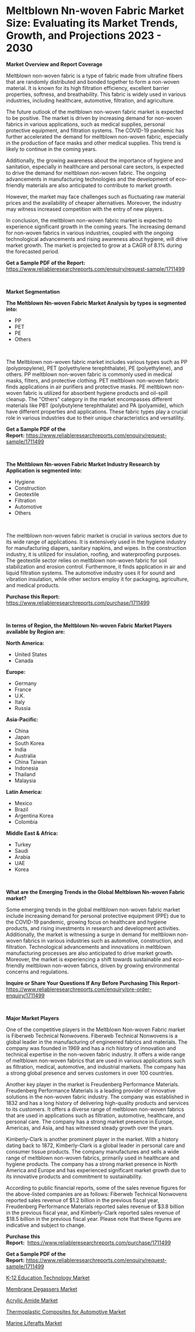 <p><h1>Meltblown Nn-woven Fabric Market Size: Evaluating its Market Trends, Growth, and Projections 2023 - 2030</h1></p><p><strong>Market Overview and Report Coverage</strong></p>
<p><p>Meltblown non-woven fabric is a type of fabric made from ultrafine fibers that are randomly distributed and bonded together to form a non-woven material. It is known for its high filtration efficiency, excellent barrier properties, softness, and breathability. This fabric is widely used in various industries, including healthcare, automotive, filtration, and agriculture.</p><p>The future outlook of the meltblown non-woven fabric market is expected to be positive. The market is driven by increasing demand for non-woven fabrics in various applications, such as medical supplies, personal protective equipment, and filtration systems. The COVID-19 pandemic has further accelerated the demand for meltblown non-woven fabric, especially in the production of face masks and other medical supplies. This trend is likely to continue in the coming years.</p><p>Additionally, the growing awareness about the importance of hygiene and sanitation, especially in healthcare and personal care sectors, is expected to drive the demand for meltblown non-woven fabric. The ongoing advancements in manufacturing technologies and the development of eco-friendly materials are also anticipated to contribute to market growth.</p><p>However, the market may face challenges such as fluctuating raw material prices and the availability of cheaper alternatives. Moreover, the industry may witness increased competition with the entry of new players.</p><p>In conclusion, the meltblown non-woven fabric market is expected to experience significant growth in the coming years. The increasing demand for non-woven fabrics in various industries, coupled with the ongoing technological advancements and rising awareness about hygiene, will drive market growth. The market is projected to grow at a CAGR of 8.1% during the forecasted period.</p></p>
<p><strong>Get a Sample PDF of the Report:</strong> <a href="https://www.reliableresearchreports.com/enquiry/request-sample/1711499">https://www.reliableresearchreports.com/enquiry/request-sample/1711499</a></p>
<p>&nbsp;</p>
<p><strong>Market Segmentation</strong></p>
<p><strong>The Meltblown Nn-woven Fabric Market Analysis by types is segmented into:</strong></p>
<p><ul><li>PP</li><li>PET</li><li>PE</li><li>Others</li></ul></p>
<p>&nbsp;</p>
<p><p>The Meltblown non-woven fabric market includes various types such as PP (polypropylene), PET (polyethylene terephthalate), PE (polyethylene), and others. PP meltblown non-woven fabric is commonly used in medical masks, filters, and protective clothing. PET meltblown non-woven fabric finds applications in air purifiers and protective masks. PE meltblown non-woven fabric is utilized for absorbent hygiene products and oil-spill cleanup. The "Others" category in the market encompasses different materials like PBT (polybutylene terephthalate) and PA (polyamide), which have different properties and applications. These fabric types play a crucial role in various industries due to their unique characteristics and versatility.</p></p>
<p><strong>Get a Sample PDF of the Report:</strong>&nbsp;<a href="https://www.reliableresearchreports.com/enquiry/request-sample/1711499">https://www.reliableresearchreports.com/enquiry/request-sample/1711499</a></p>
<p>&nbsp;</p>
<p><strong>The Meltblown Nn-woven Fabric Market Industry Research by Application is segmented into:</strong></p>
<p><ul><li>Hygiene</li><li>Construction</li><li>Geotextile</li><li>Filtration</li><li>Automotive</li><li>Others</li></ul></p>
<p>&nbsp;</p>
<p><p>The meltblown non-woven fabric market is crucial in various sectors due to its wide range of applications. It is extensively used in the hygiene industry for manufacturing diapers, sanitary napkins, and wipes. In the construction industry, it is utilized for insulation, roofing, and waterproofing purposes. The geotextile sector relies on meltblown non-woven fabric for soil stabilization and erosion control. Furthermore, it finds application in air and liquid filtration systems. The automotive industry uses it for sound and vibration insulation, while other sectors employ it for packaging, agriculture, and medical products.</p></p>
<p><strong>Purchase this Report:</strong>&nbsp; <a href="https://www.reliableresearchreports.com/purchase/1711499">https://www.reliableresearchreports.com/purchase/1711499</a></p>
<p>&nbsp;</p>
<p><strong>In terms of Region, the Meltblown Nn-woven Fabric Market Players available by Region are:</strong></p>
<p>
    <p> <strong> North America: </strong>
        <ul>
            <li>United States</li>
            <li>Canada</li>
        </ul>
        </p> 
    <p> <strong> Europe: </strong>
        <ul>
            <li>Germany</li>
            <li>France</li>
            <li>U.K.</li>
            <li>Italy</li>
            <li>Russia</li>
        </ul>
        </p> 
    <p> <strong> Asia-Pacific: </strong>
        <ul>
            <li>China</li>
            <li>Japan</li>
            <li>South Korea</li>
            <li>India</li>
            <li>Australia</li>
            <li>China Taiwan</li>
            <li>Indonesia</li>
            <li>Thailand</li>
            <li>Malaysia</li>
        </ul>
        </p> 
    <p> <strong> Latin America: </strong>
        <ul>
            <li>Mexico</li>
            <li>Brazil</li>
            <li>Argentina Korea</li>
            <li>Colombia</li>
        </ul>
        </p> 
    <p> <strong> Middle East & Africa: </strong>
        <ul>
            <li>Turkey</li>
            <li>Saudi</li>
            <li>Arabia</li>
            <li>UAE</li>
            <li>Korea</li>
        </ul>
    </p>
    </p>
<p>&nbsp;</p>
<p><strong>What are the Emerging Trends in the Global Meltblown Nn-woven Fabric market?</strong></p>
<p><p>Some emerging trends in the global meltblown non-woven fabric market include increasing demand for personal protective equipment (PPE) due to the COVID-19 pandemic, growing focus on healthcare and hygiene products, and rising investments in research and development activities. Additionally, the market is witnessing a surge in demand for meltblown non-woven fabrics in various industries such as automotive, construction, and filtration. Technological advancements and innovations in meltblown manufacturing processes are also anticipated to drive market growth. Moreover, the market is experiencing a shift towards sustainable and eco-friendly meltblown non-woven fabrics, driven by growing environmental concerns and regulations.</p></p>
<p><strong>Inquire or Share Your Questions If Any Before Purchasing This Report</strong>- <a href="https://www.reliableresearchreports.com/enquiry/pre-order-enquiry/1711499">https://www.reliableresearchreports.com/enquiry/pre-order-enquiry/1711499</a></p>
<p>&nbsp;</p>
<p><strong>Major Market Players</strong></p>
<p><p>One of the competitive players in the Meltblown Non-woven Fabric market is Fiberweb Technical Nonwovens. Fiberweb Technical Nonwovens is a global leader in the manufacturing of engineered fabrics and materials. The company was founded in 1969 and has a rich history of innovation and technical expertise in the non-woven fabric industry. It offers a wide range of meltblown non-woven fabrics that are used in various applications such as filtration, medical, automotive, and industrial markets. The company has a strong global presence and serves customers in over 100 countries. </p><p>Another key player in the market is Freudenberg Performance Materials. Freudenberg Performance Materials is a leading provider of innovative solutions in the non-woven fabric industry. The company was established in 1832 and has a long history of delivering high-quality products and services to its customers. It offers a diverse range of meltblown non-woven fabrics that are used in applications such as filtration, automotive, healthcare, and personal care. The company has a strong market presence in Europe, Americas, and Asia, and has witnessed steady growth over the years.</p><p>Kimberly-Clark is another prominent player in the market. With a history dating back to 1872, Kimberly-Clark is a global leader in personal care and consumer tissue products. The company manufactures and sells a wide range of meltblown non-woven fabrics, primarily used in healthcare and hygiene products. The company has a strong market presence in North America and Europe and has experienced significant market growth due to its innovative products and commitment to sustainability.</p><p>According to public financial reports, some of the sales revenue figures for the above-listed companies are as follows: Fiberweb Technical Nonwovens reported sales revenue of $1.2 billion in the previous fiscal year, Freudenberg Performance Materials reported sales revenue of $3.8 billion in the previous fiscal year, and Kimberly-Clark reported sales revenue of $18.5 billion in the previous fiscal year. Please note that these figures are indicative and subject to change.</p></p>
<p><strong>Purchase this Report:</strong>&nbsp;&nbsp;<a href="https://www.reliableresearchreports.com/purchase/1711499">https://www.reliableresearchreports.com/purchase/1711499</a></p>
<p></p>
<p><strong>Get a Sample PDF of the Report:</strong>&nbsp;<a href="https://www.reliableresearchreports.com/enquiry/request-sample/1711499">https://www.reliableresearchreports.com/enquiry/request-sample/1711499</a></p>
<p><p><a href="https://github.com/vimar16th/Market-Research-Report-List-1/blob/main/k-12-education-technology-market.md">K-12 Education Technology Market</a></p><p><a href="https://medium.com/@geoanderson1978/membrane-degassers-market-insights-into-market-cagr-market-trends-and-growth-strategies-533749ace19a">Membrane Degassers Market</a></p><p><a href="https://www.linkedin.com/pulse/acrylic-amide-market-size-2023-2030-global-industrial-analysis-qmgje/">Acrylic Amide Market</a></p><p><a href="https://www.linkedin.com/pulse/thermoplastic-composites-automotive-market-size-2023-2030-x0tde/">Thermoplastic Composites for Automotive Market</a></p><p><a href="https://medium.com/@damionrunte/marine-liferafts-market-size-cagr-trends-2024-2030-3bdede88fd82">Marine Liferafts Market</a></p></p>